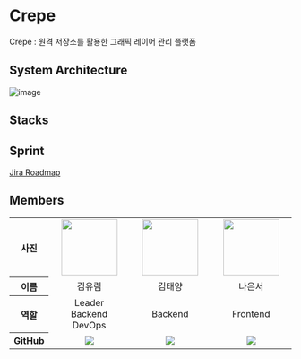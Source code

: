 # Crepe
Crepe : 원격 저장소를 활용한 그래픽 레이어 관리 플랫폼

## System Architecture
![image](https://user-images.githubusercontent.com/86936466/228773897-a1444678-e58d-4df9-9e94-ef930778a048.png)

## Stacks

## Sprint
[Jira Roadmap](https://sdylockon.atlassian.net/jira/software/projects/CREP/boards/2/roadmap)

## Members
<table width="950">
    <thead>
    </thead>
    <tbody>
    <tr>
        <th>사진</th>
         <td width="100" align="center">
            <a href="https://github.com/Ellie010707">
                <img src="https://github.com/Tuk-AOK/Crepe/assets/41159837/38b43acf-ab06-47d1-92c6-a05d99b42c05" width="100" height="100">
            </a>
        </td>
        <td width="100" align="center">
            <a href="https://github.com/taeyang0206">
                <img src="https://github.com/Tuk-AOK/Crepe/assets/41159837/2c4b893e-a921-47e8-882f-f402ae0cca6f" width="100" height="100">
            </a>
        </td>
        <td width="100" align="center">
            <a href="https://github.com/sdylockon">
                <img src="https://github.com/Tuk-AOK/Crepe/assets/41159837/f3be0d2d-5802-41e1-8dcb-503185e001cc" width="100" height="100">
            </a>
        </td>
    </tr>
    <tr>
        <th>이름</th>
        <td width="100" align="center">김유림</td>
        <td width="100" align="center">김태양</td>
        <td width="100" align="center">나은서</td>
    </tr>
    <tr>
        <th>역할</th>
        <td width="150" align="center">
            Leader<br>
            Backend<br>
            DevOps<br>
        </td>
        <td width="150" align="center">
            Backend<br>
        </td>
        <td width="150" align="center">
            Frontend<br>
        </td>
    </tr>
    <tr>
        <th>GitHub</th>
        <td width="100" align="center">
            <a href="https://github.com/Ellie010707">
                <img src="http://img.shields.io/badge/Ellie010707-green?style=social&logo=github"/>
            </a>
        </td>
        <td width="100" align="center">
            <a href="https://github.com/taeyang0206">
                <img src="http://img.shields.io/badge/taeyang0206-green?style=social&logo=github"/>
            </a>
        </td>
        <td width="100" align="center">
            <a href="https://github.com/sdylockon">
                <img src="http://img.shields.io/badge/sdylockon-green?style=social&logo=github"/>
            </a>
        </td>
    </tr>
    </tbody>
</table>
